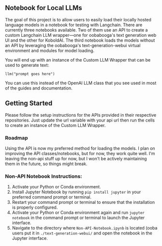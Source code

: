 ## Notebook for Local LLMs
The goal of this project is to allow users to easily load their locally hosted language models in a notebook for testing with Langchain. 
There are currently three notebooks available. Two of them use an API to create a custom Langchain LLM wrapper—one for oobabooga's text generation web UI and the other for KoboldAI. The third notebook loads the models without an API by leveraging the oobabooga's text-generation-webui virtual environment and modules for model loading.

You will end up with an instance of the Custom LLM Wrapper that can be used to generate text: 

```llm("prompt goes here")```

You can use this instead of the OpenAI LLM class that you see used in most of the guides and documentation.

## Getting Started
Please follow the setup instructions for the APIs provided in their respective repositories. Just update the url variable with your api url then run the cells to create an instance of the Custom LLM Wrapper. 

### Roadmap
Using the API is now my preferred method for loading the models. I plan on improving the API classes/notebooks, but for now, they work quite well. I'm leaving the non-api stuff up for now, but I won't be actively maintaining them in the future, so things might break.

### Non-API Notebook Instructions:
1. Activate your Python or Conda environment.
2. Install Jupyter Notebook by running `pip install jupyter` in your preferred command prompt or terminal.
3. Restart your command prompt or terminal to ensure that the installation is properly configured.
4. Activate your Python or Conda environment again and run `jupyter notebook` in the command prompt or terminal to launch the Jupyter interface.
5. Navigate to the directory where `Non-API-Notebook.ipynb` is located (ooba users put it in `./text-generation-webui/` and open the notebook in the Jupyter interface.
